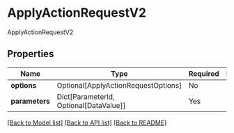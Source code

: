 # ApplyActionRequestV2

ApplyActionRequestV2

## Properties
| Name | Type | Required | Description |
| ------------ | ------------- | ------------- | ------------- |
**options** | Optional[ApplyActionRequestOptions] | No |  |
**parameters** | Dict[ParameterId, Optional[DataValue]] | Yes |  |


[[Back to Model list]](../../../README.md#models-v2-link) [[Back to API list]](../../../README.md#apis-v2-link) [[Back to README]](../../../README.md)
